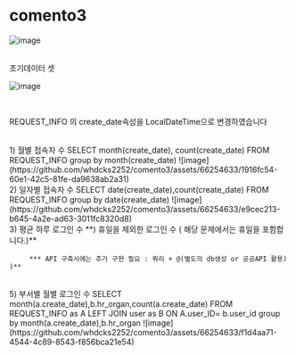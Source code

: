 # comento3

![image](https://github.com/whdcks2252/comento3/assets/66254633/bb2159d2-d65f-4ec1-a830-9ad9d6e24940)

<br/>
초기데이터 셋
<br/>

![image](https://github.com/whdcks2252/comento3/assets/66254633/dad7d9a9-c265-495c-b823-17ad94a125ee)

<br/>

REQUEST_INFO 의 create_date속성을 LocalDateTime으로 변경하였습니다


<br/>
1) 월별 접속자 수
   SELECT month(create_date), count(create_date) FROM REQUEST_INFO group by month(create_date)
   ![image](https://github.com/whdcks2252/comento3/assets/66254633/1916fc54-60e1-42c5-81fe-da9638ab2a31)


<br/>
2) 일자별 접속자 수
   SELECT date(create_date),count(create_date) FROM REQUEST_INFO group by date(create_date)
   ![image](https://github.com/whdcks2252/comento3/assets/66254633/e9cec213-b645-4a2e-ad63-3011fc8320d8)


<br/>
3) 평균 하루 로그인 수
   **) 휴일을 제외한 로그인 수 ( 해당 문제에서는 휴일을 포함합니다.)**


         *** API 구축시에는 추가 구현 필요 : 쿼리 + @(별도의 db생성 or 공공API 활용) )**


   <br/>
5) 부서별 월별 로그인 수
SELECT month(a.create_date),b.hr_organ,count(a.create_date)  FROM REQUEST_INFO as A  LEFT JOIN user as B ON A.user_ID= b.user_id  group by month(a.create_date),b.hr_organ
![image](https://github.com/whdcks2252/comento3/assets/66254633/f1d4aa71-4544-4c89-8543-f856bca21e54)
